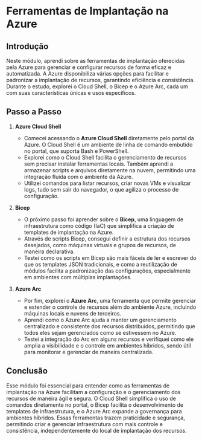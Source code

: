 # Ferramentas de Implantação na Azure

## Introdução

Neste módulo, aprendi sobre as ferramentas de implantação oferecidas pela Azure para gerenciar e configurar recursos de forma eficaz e automatizada. A Azure disponibiliza várias opções para facilitar e padronizar a implantação de recursos, garantindo eficiência e consistência. Durante o estudo, explorei o Cloud Shell, o Bicep e o Azure Arc, cada um com suas características únicas e usos específicos.

## Passo a Passo

1. **Azure Cloud Shell**
   - Comecei acessando o **Azure Cloud Shell** diretamente pelo portal da Azure. O Cloud Shell é um ambiente de linha de comando embutido no portal, que suporta Bash e PowerShell.
   - Explorei como o Cloud Shell facilita o gerenciamento de recursos sem precisar instalar ferramentas locais. Também aprendi a armazenar scripts e arquivos diretamente na nuvem, permitindo uma integração fluida com o ambiente da Azure.
   - Utilizei comandos para listar recursos, criar novas VMs e visualizar logs, tudo sem sair do navegador, o que agiliza o processo de configuração.

2. **Bicep**
   - O próximo passo foi aprender sobre o **Bicep**, uma linguagem de infraestrutura como código (IaC) que simplifica a criação de templates de implantação na Azure.
   - Através de scripts Bicep, consegui definir a estrutura dos recursos desejados, como máquinas virtuais e grupos de recursos, de maneira declarativa.
   - Testei como os scripts em Bicep são mais fáceis de ler e escrever do que os templates JSON tradicionais, e como a reutilização de módulos facilita a padronização das configurações, especialmente em ambientes com múltiplas implantações.

3. **Azure Arc**
   - Por fim, explorei o **Azure Arc**, uma ferramenta que permite gerenciar e estender o controle de recursos além do ambiente Azure, incluindo máquinas locais e nuvens de terceiros.
   - Aprendi como o Azure Arc ajuda a manter um gerenciamento centralizado e consistente dos recursos distribuídos, permitindo que todos eles sejam gerenciados como se estivessem no Azure.
   - Testei a integração do Arc em alguns recursos e verifiquei como ele amplia a visibilidade e o controle em ambientes híbridos, sendo útil para monitorar e gerenciar de maneira centralizada.

## Conclusão

Esse módulo foi essencial para entender como as ferramentas de implantação na Azure facilitam a configuração e o gerenciamento dos recursos de maneira ágil e segura. O Cloud Shell simplifica o uso de comandos diretamente no portal, o Bicep facilita o desenvolvimento de templates de infraestrutura, e o Azure Arc expande a governança para ambientes híbridos. Essas ferramentas trazem praticidade e segurança, permitindo criar e gerenciar infraestrutura com mais controle e consistência, independentemente do local de implantação dos recursos.
